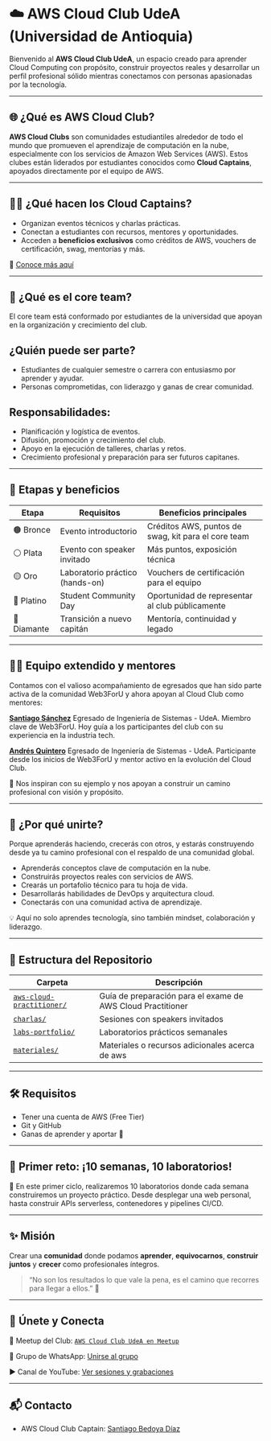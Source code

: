 # ☁️ AWS Cloud Club UdeA (Universidad de Antioquia)

Bienvenido al **AWS Cloud Club UdeA**, un espacio creado para aprender Cloud Computing con propósito, construir proyectos reales y desarrollar un perfil profesional sólido mientras conectamos con personas apasionadas por la tecnología.

---

## 🌐 ¿Qué es AWS Cloud Club?

**AWS Cloud Clubs** son comunidades estudiantiles alrededor de todo el mundo que promueven el aprendizaje de computación en la nube, especialmente con los servicios de Amazon Web Services (AWS). Estos clubes están liderados por estudiantes conocidos como **Cloud Captains**, apoyados directamente por el equipo de AWS.

---

## 👨‍✈️ ¿Qué hacen los Cloud Captains?

- Organizan eventos técnicos y charlas prácticas.
- Conectan a estudiantes con recursos, mentores y oportunidades.
- Acceden a **beneficios exclusivos** como créditos de AWS, vouchers de certificación, swag, mentorías y más.

🔗 [Conoce más aquí](https://aws.amazon.com/es/developer/community/students/cloudclubs/)

---

## 🤝 ¿Qué es el core team?

El core team está conformado por estudiantes de la universidad que apoyan en la organización y crecimiento del club.

## ¿Quién puede ser parte?
- Estudiantes de cualquier semestre o carrera con entusiasmo por aprender y ayudar.
- Personas comprometidas, con liderazgo y ganas de crear comunidad.

## Responsabilidades:
- Planificación y logística de eventos.
- Difusión, promoción y crecimiento del club.
- Apoyo en la ejecución de talleres, charlas y retos.
- Crecimiento profesional y preparación para ser futuros capitanes.

---

## 🏅 Etapas y beneficios

| Etapa         | Requisitos                             | Beneficios principales                                 |
|---------------|-----------------------------------------|--------------------------------------------------------|
| 🟤 Bronce     | Evento introductorio                    | Créditos AWS, puntos de swag, kit para el core team    |
| ⚪ Plata      | Evento con speaker invitado             | Más puntos, exposición técnica                         |
| 🟡 Oro        | Laboratorio práctico (hands-on)         | Vouchers de certificación para el equipo               |
| 🔵 Platino    | Student Community Day                   | Oportunidad de representar al club públicamente        |
| 💎 Diamante   | Transición a nuevo capitán              | Mentoría, continuidad y legado                         |

---

## 👨‍🏫 Equipo extendido y mentores
Contamos con el valioso acompañamiento de egresados que han sido parte activa de la comunidad Web3ForU y ahora apoyan al Cloud Club como mentores:

[**Santiago Sánchez**](https://www.linkedin.com/in/santiagoasz/ "**Santiago Sánchez**")
Egresado de Ingeniería de Sistemas - UdeA. Miembro clave de Web3ForU. Hoy guía a los participantes del club con su experiencia en la industria tech.

[**Andrés Quintero**](https://www.linkedin.com/in/andresqb198/ "**Andrés Quintero**")
Egresado de Ingeniería de Sistemas - UdeA. Participante desde los inicios de Web3ForU y mentor activo en la evolución del Cloud Club.

🙌 Nos inspiran con su ejemplo y nos apoyan a construir un camino profesional con visión y propósito.

---

## 🚀 ¿Por qué unirte?

Porque aprenderás haciendo, crecerás con otros, y estarás construyendo desde ya tu camino profesional con el respaldo de una comunidad global.

- Aprenderás conceptos clave de computación en la nube.
- Construirás proyectos reales con servicios de AWS.
- Crearás un portafolio técnico para tu hoja de vida.
- Desarrollarás habilidades de DevOps y arquitectura cloud.
- Conectarás con una comunidad activa de aprendizaje.

💡 Aquí no solo aprendes tecnología, sino también mindset, colaboración y liderazgo.

---

## 📂 Estructura del Repositorio

| Carpeta        | Descripción |
|----------------|-------------|
| [`aws-cloud-practitioner/`](./aws-cloud-practitioner)   | Guía de preparación para el exame de AWS Cloud Practitioner |
| [`charlas/`](./charlas) | Sesiones con speakers invitados |
| [`labs-portfolio/`](./labs-portfolio) |  Laboratorios prácticos semanales |
| [`materiales/`](./materiales) | Materiales o recursos adicionales acerca de aws |

---

## 🛠️ Requisitos

- Tener una cuenta de AWS (Free Tier)
- Git y GitHub
- Ganas de aprender y aportar 💪

---
## 📅 Primer reto: ¡10 semanas, 10 laboratorios!
🧪 En este primer ciclo, realizaremos 10 laboratorios donde cada semana construiremos un proyecto práctico.
Desde desplegar una web personal, hasta construir APIs serverless, contenedores y pipelines CI/CD.

---

## ✨ Misión

Crear una **comunidad** donde podamos **aprender**, **equivocarnos**, **construir juntos** y **crecer** como profesionales íntegros.

> “No son los resultados lo que vale la pena, es el camino que recorres para llegar a ellos.” 🚀

---
## 🔗 Únete y Conecta

📅 Meetup del Club: [`AWS Cloud Club UdeA en Meetup`](https://www.meetup.com/aws-cloud-club-at-universidad-de-antioquia/)

💬 Grupo de WhatsApp: [Unirse al grupo](https://chat.whatsapp.com/Jsch6Cgts8gE4eDvTapsuH)

▶️ Canal de YouTube: [Ver sesiones y grabaciones](https://www.youtube.com/@AWSCloudClubUdeA)

---
## 📬 Contacto

- AWS Cloud Club Captain: [Santiago Bedoya Díaz](https://www.linkedin.com/in/santiago-bedoya-diaz/)
